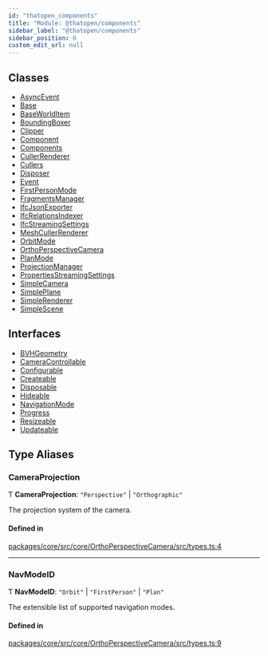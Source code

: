 ```yaml
---
id: "thatopen_components"
title: "Module: @thatopen/components"
sidebar_label: "@thatopen/components"
sidebar_position: 0
custom_edit_url: null
---
```


## Classes

- [AsyncEvent](../classes/thatopen_components.AsyncEvent.md)
- [Base](../classes/thatopen_components.Base.md)
- [BaseWorldItem](../classes/thatopen_components.BaseWorldItem.md)
- [BoundingBoxer](../classes/thatopen_components.BoundingBoxer.md)
- [Clipper](../classes/thatopen_components.Clipper.md)
- [Component](../classes/thatopen_components.Component.md)
- [Components](../classes/thatopen_components.Components.md)
- [CullerRenderer](../classes/thatopen_components.CullerRenderer.md)
- [Cullers](../classes/thatopen_components.Cullers.md)
- [Disposer](../classes/thatopen_components.Disposer.md)
- [Event](../classes/thatopen_components.Event.md)
- [FirstPersonMode](../classes/thatopen_components.FirstPersonMode.md)
- [FragmentsManager](../classes/thatopen_components.FragmentsManager.md)
- [IfcJsonExporter](../classes/thatopen_components.IfcJsonExporter.md)
- [IfcRelationsIndexer](../classes/thatopen_components.IfcRelationsIndexer.md)
- [IfcStreamingSettings](../classes/thatopen_components.IfcStreamingSettings.md)
- [MeshCullerRenderer](../classes/thatopen_components.MeshCullerRenderer.md)
- [OrbitMode](../classes/thatopen_components.OrbitMode.md)
- [OrthoPerspectiveCamera](../classes/thatopen_components.OrthoPerspectiveCamera.md)
- [PlanMode](../classes/thatopen_components.PlanMode.md)
- [ProjectionManager](../classes/thatopen_components.ProjectionManager.md)
- [PropertiesStreamingSettings](../classes/thatopen_components.PropertiesStreamingSettings.md)
- [SimpleCamera](../classes/thatopen_components.SimpleCamera.md)
- [SimplePlane](../classes/thatopen_components.SimplePlane.md)
- [SimpleRenderer](../classes/thatopen_components.SimpleRenderer.md)
- [SimpleScene](../classes/thatopen_components.SimpleScene.md)

## Interfaces

- [BVHGeometry](../interfaces/thatopen_components.BVHGeometry.md)
- [CameraControllable](../interfaces/thatopen_components.CameraControllable.md)
- [Configurable](../interfaces/thatopen_components.Configurable.md)
- [Createable](../interfaces/thatopen_components.Createable.md)
- [Disposable](../interfaces/thatopen_components.Disposable.md)
- [Hideable](../interfaces/thatopen_components.Hideable.md)
- [NavigationMode](../interfaces/thatopen_components.NavigationMode.md)
- [Progress](../interfaces/thatopen_components.Progress.md)
- [Resizeable](../interfaces/thatopen_components.Resizeable.md)
- [Updateable](../interfaces/thatopen_components.Updateable.md)

## Type Aliases

### CameraProjection

Ƭ **CameraProjection**: ``"Perspective"`` \| ``"Orthographic"``

The projection system of the camera.

#### Defined in

[packages/core/src/core/OrthoPerspectiveCamera/src/types.ts:4](https://github.com/ThatOpen/engine_components/blob/630a314/packages/core/src/core/OrthoPerspectiveCamera/src/types.ts#L4)

___

### NavModeID

Ƭ **NavModeID**: ``"Orbit"`` \| ``"FirstPerson"`` \| ``"Plan"``

The extensible list of supported navigation modes.

#### Defined in

[packages/core/src/core/OrthoPerspectiveCamera/src/types.ts:9](https://github.com/ThatOpen/engine_components/blob/630a314/packages/core/src/core/OrthoPerspectiveCamera/src/types.ts#L9)
